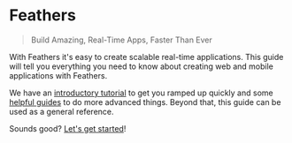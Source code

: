 # Feathers

> Build Amazing, Real-Time Apps, Faster Than Ever

With Feathers it's easy to create scalable real-time applications. This guide will tell you everything you need to know about creating web and mobile applications with Feathers.

We have an [introductory tutorial](getting-started/your-first-app.md) to get you ramped up quickly and some [helpful guides](guides/) to do more advanced things. Beyond that, this guide can be used as a general reference.

Sounds good? [Let's get started](getting-started/readme.md)!
